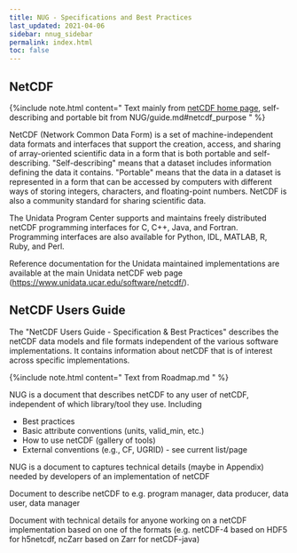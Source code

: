 ```yaml
---
title: NUG - Specifications and Best Practices
last_updated: 2021-04-06
sidebar: nnug_sidebar
permalink: index.html
toc: false
---
```


## NetCDF
{%include note.html content="
Text mainly from [netCDF home page](https://www.unidata.ucar.edu/software/netcdf/),
self-describing and portable bit from NUG/guide.md#netcdf_purpose
" %}

NetCDF (Network Common Data Form) is a set of
machine-independent data formats and interfaces
that support the creation, access, and sharing
of array-oriented scientific data
in a form that is both portable and self-describing.
"Self-describing" means that a dataset includes information defining the data it contains.
"Portable" means that the data in a dataset is represented in a form that can be accessed
by computers with different ways of storing integers, characters, and floating-point numbers.
NetCDF is also a community standard for sharing scientific data.

The Unidata Program Center supports and maintains freely distributed
netCDF programming interfaces for C, C++, Java, and Fortran.
Programming interfaces are also available
for Python, IDL, MATLAB, R, Ruby, and Perl.

Reference documentation for the Unidata maintained implementations
are available at the main Unidata netCDF web page (https://www.unidata.ucar.edu/software/netcdf/).

## NetCDF Users Guide

The "NetCDF Users Guide - Specification & Best Practices"
describes the netCDF data models and file formats
independent of the various software implementations.
It contains information about netCDF that is of interest across specific implementations.

{%include note.html content="
Text from Roadmap.md
" %}

NUG is a document that describes netCDF to any user of netCDF,
independent of which library/tool they use. Including

* Best practices
* Basic attribute conventions (units, valid_min, etc.)
* How to use netCDF (gallery of tools)
* External conventions (e.g., CF, UGRID) - see current list/page

NUG is a document to captures technical details
(maybe in Appendix) needed by developers of an implementation of netCDF

Document to describe netCDF to e.g. program manager, data producer,
data user, data manager

Document with technical details for anyone working
on a netCDF implementation
based on one of the formats
(e.g. netCDF-4 based on HDF5 for h5netcdf,
ncZarr based on Zarr for netCDF-java)
